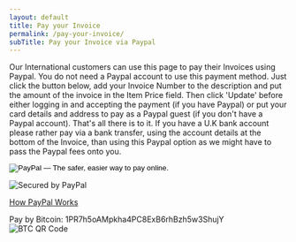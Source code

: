 ```yaml
---
layout: default
title: Pay your Invoice
permalink: /pay-your-invoice/
subTitle: Pay your Invoice via Paypal
---
```


Our International customers can use this page to pay their Invoices using Paypal. You do not need a Paypal account to use this payment method. Just click the button below, add your Invoice Number to the description and put the amount of the invoice in the Item Price field. Then click 'Update' before either logging in and accepting the payment (if you have Paypal) or put your card details and address to pay as a Paypal guest (if you don't have a Paypal account). That's all there is to it. If you have a U.K bank account please rather pay via a bank transfer, using the account details at the bottom of the Invoice, than using this Paypal option as we might have to pass the Paypal fees onto you.
<form action="https://www.paypal.com/cgi-bin/webscr" method="post"><input type="hidden" name="cmd" value="_s-xclick" /> <input type="hidden" name="hosted_button_id" value="Z5P9L7AQBNMFW" /> <input type="image" alt="PayPal — The safer, easier way to pay online." name="submit" src="https://www.paypalobjects.com/en_GB/i/btn/btn_paynowCC_LG.gif" /><img alt="" src="https://www.paypalobjects.com/en_GB/i/scr/pixel.gif" width="1" height="1" border="0" /></form>

![Secured by PayPal](https://www.paypalobjects.com/webstatic/mktg/logo/bdg_secured_by_pp_2line.png)

[How PayPal Works](https://www.paypal.com/uk/webapps/mpp/how-paypal-works)

Pay by Bitcoin:
1PR7h5oAMpkha4PC8ExB6rhBzh5w3ShujY<br>
<img alt="BTC QR Code" src="https://www.flamelily.co.uk/img/BTC.png">
